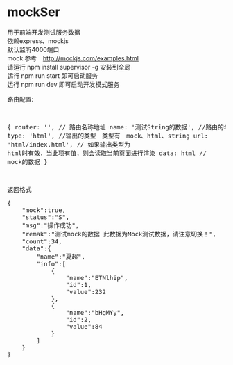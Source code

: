 # mockSer
用于前端开发测试服务数据<br />
依赖express、mockjs<br />
默认监听4000端口<br />
mock 参考　http://mockjs.com/examples.html <br />
请运行 npm install supervisor -g  安装到全局 <br />
运行 npm run start 即可启动服务 <br />
运行 npm run dev 即可启动开发模式服务 <br />

<p> 路由配置:
  </p>
<pre>

  {
  router: '',  // 路由名称地址
  name: '测试String的数据', //路由的名字
  type: 'html', //输出的类型　类型有　mock、html、string
  url: 'html/index.html', // 如果输出类型为 html时有效，当此项有值，则会读取当前页面进行渲染
  data: html // mock的数据
}

</pre>

<p>返回格式</p>
<pre>
{
    "mock":true,
    "status":"S",
    "msg":"操作成功",
    "remak":"测试mock的数据 此数据为Mock测试数据，请注意切换！",
    "count":34,
    "data":{
        "name":"夏超",
        "info":[
            {
                "name":"ETNlhip",
                "id":1,
                "value":232
            },
            {
                "name":"bHgMYy",
                "id":2,
                "value":84
            }
        ]
    }
}
</pre>
